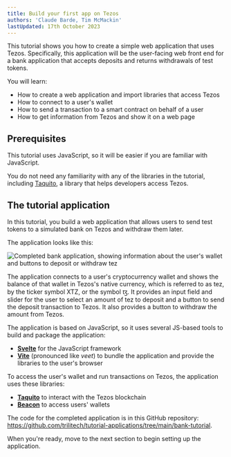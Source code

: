 ```yaml
---
title: Build your first app on Tezos
authors: 'Claude Barde, Tim McMackin'
lastUpdated: 17th October 2023
---
```


This tutorial shows you how to create a simple web application that uses Tezos.
Specifically, this application will be the user-facing web front end for a bank application that accepts deposits and returns withdrawals of test tokens.

You will learn:

- How to create a web application and import libraries that access Tezos
- How to connect to a user's wallet
- How to send a transaction to a smart contract on behalf of a user
- How to get information from Tezos and show it on a web page

## Prerequisites

This tutorial uses JavaScript, so it will be easier if you are familiar with JavaScript.

You do not need any familiarity with any of the libraries in the tutorial, including [Taquito](https://tezostaquito.io/), a library that helps developers access Tezos.

## The tutorial application

In this tutorial, you build a web application that allows users to send test tokens to a simulated bank on Tezos and withdraw them later.

The application looks like this:

![Completed bank application, showing information about the user's wallet and buttons to deposit or withdraw tez](/img/tutorials/bank-app-complete.png)

The application connects to a user's cryptocurrency wallet and shows the balance of that wallet in Tezos's native currency, which is referred to as tez, by the ticker symbol XTZ, or the symbol ꜩ.
It provides an input field and slider for the user to select an amount of tez to deposit and a button to send the deposit transaction to Tezos.
It also provides a button to withdraw the amount from Tezos.

The application is based on JavaScript, so it uses several JS-based tools to build and package the application:

- **[Svelte](https://svelte.dev/)** for the JavaScript framework
- **[Vite](https://vitejs.dev/)** (pronounced like _veet_) to bundle the application and provide the libraries to the user's browser

To access the user's wallet and run transactions on Tezos, the application uses these libraries:

- **[Taquito](https://tezostaquito.io/)** to interact with the Tezos blockchain
- **[Beacon](https://docs.walletbeacon.io/)** to access users' wallets

The code for the completed application is in this GitHub repository: <https://github.com/trilitech/tutorial-applications/tree/main/bank-tutorial>.

When you're ready, move to the next section to begin setting up the application.
